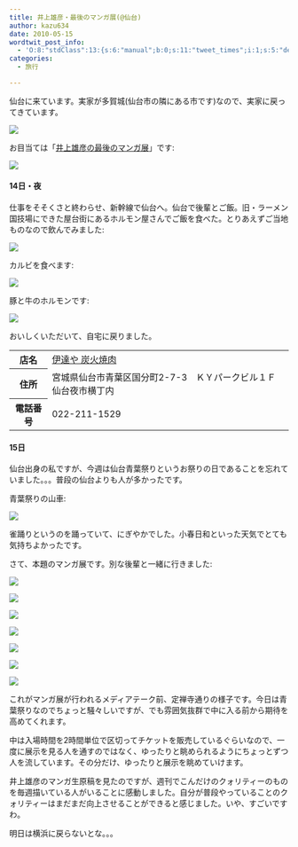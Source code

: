 ```yaml
---
title: 井上雄彦・最後のマンガ展(@仙台)
author: kazu634
date: 2010-05-15
wordtwit_post_info:
  - 'O:8:"stdClass":13:{s:6:"manual";b:0;s:11:"tweet_times";i:1;s:5:"delay";i:0;s:7:"enabled";i:1;s:10:"separation";s:2:"60";s:7:"version";s:3:"3.7";s:14:"tweet_template";b:0;s:6:"status";i:2;s:6:"result";a:0:{}s:13:"tweet_counter";i:2;s:13:"tweet_log_ids";a:1:{i:0;i:5255;}s:9:"hash_tags";a:0:{}s:8:"accounts";a:1:{i:0;s:7:"kazu634";}}'
categories:
  - 旅行

---
```

<div class="section">
<p>
    仙台に来ています。実家が多賀城(仙台市の隣にある市です)なので、実家に戻ってきています。
</p>
  
<p>
<center>
</center>
</p>
  
<p>
<a href="http://flickr.com/photos/42332031@N02/4608737712/" onclick="__gaTracker('send', 'event', 'outbound-article', 'http://flickr.com/photos/42332031@N02/4608737712/', '');" title="仙台駅"><img src="http://farm2.static.flickr.com/1187/4608737712_c82fa81211.jpg" /></a>
</p></p> 
  
<p>
    お目当ては「<a href="http://www.flow-er.co.jp/sendai/" onclick="__gaTracker('send', 'event', 'outbound-article', 'http://www.flow-er.co.jp/sendai/', '井上雄彦の最後のマンガ展');" target="_blank">井上雄彦の最後のマンガ展</a>」です:
</p>
  
<p>
<center>
</center>
</p>
  
<p>
<a href="http://www.flow-er.co.jp/sendai/" onclick="__gaTracker('send', 'event', 'outbound-article', 'http://www.flow-er.co.jp/sendai/', '');" title="井上雄彦・最後のマンガ展"><img src="http://farm2.static.flickr.com/1309/4608897390_5af79b78f9.jpg" /></a>
</p></p> 
  
<h4>
    14日・夜
</h4>
  
<p>
    仕事をそそくさと終わらせ、新幹線で仙台へ。仙台で後輩とご飯。旧・ラーメン国技場にできた屋台街にあるホルモン屋さんでご飯を食べた。とりあえずご当地ものなので飲んでみました:
</p>
  
<p>
<center>
</center>
</p>
  
<p>
<a href="http://flickr.com/photos/42332031@N02/4608130259/" onclick="__gaTracker('send', 'event', 'outbound-article', 'http://flickr.com/photos/42332031@N02/4608130259/', '');" title="伊達政宗ビール"><img src="http://farm4.static.flickr.com/3082/4608130259_be456be9bd.jpg" /></a>
</p></p> 
  
<p>
    カルビを食べます:
</p>
  
<p>
<center>
</center>
</p>
  
<p>
<a href="http://flickr.com/photos/42332031@N02/4608130523/" onclick="__gaTracker('send', 'event', 'outbound-article', 'http://flickr.com/photos/42332031@N02/4608130523/', '');" title="カルビ"><img src="http://farm5.static.flickr.com/4038/4608130523_5f2a823ed1.jpg" /></a>
</p></p> 
  
<p>
    豚と牛のホルモンです:
</p>
  
<p>
<center>
</center>
</p>
  
<p>
<a href="http://flickr.com/photos/42332031@N02/4608738590/" onclick="__gaTracker('send', 'event', 'outbound-article', 'http://flickr.com/photos/42332031@N02/4608738590/', '');" title="豚と牛のホルモン"><img src="http://farm4.static.flickr.com/3331/4608738590_1477d01c59.jpg" /></a>
</p></p> 
  
<p>
    おいしくいただいて、自宅に戻りました。
</p>
  
<table>
<tr>
<th>
        店名
</th>
      
<td>
<a href="http://www.doko.jp/search/shop/sc70862250/?vos=apidoko1" onclick="__gaTracker('send', 'event', 'outbound-article', 'http://www.doko.jp/search/shop/sc70862250/?vos=apidoko1', '伊達や 炭火焼肉');" target="_blank">伊達や 炭火焼肉</a>
</td>
</tr>
    
<tr>
<th>
        住所
</th>
      
<td>
        宮城県仙台市青葉区国分町2-7-3　ＫＹパークビル１Ｆ　仙台夜市横丁内
</td>
</tr>
    
<tr>
<th>
        電話番号
</th>
      
<td>
        022-211-1529
</td>
</tr>
</table>
  
<h4>
    15日
</h4>
  
<p>
    仙台出身の私ですが、今週は仙台青葉祭りというお祭りの日であることを忘れていました。。。普段の仙台よりも人が多かったです。
</p>
  
<p>
    青葉祭りの山車:
</p>
  
<p>
<center>
</center>
</p>
  
<p>
<a href="http://flickr.com/photos/42332031@N02/4608131099/" onclick="__gaTracker('send', 'event', 'outbound-article', 'http://flickr.com/photos/42332031@N02/4608131099/', '');" title="山車"><img src="http://farm4.static.flickr.com/3062/4608131099_6e83f2ec8f.jpg" /></a>
</p></p> 
  
<p>
    雀踊りというのを踊っていて、にぎやかでした。小春日和といった天気でとても気持ちよかったです。
</p>
  
<p>
    さて、本題のマンガ展です。別な後輩と一緒に行きました:
</p>
  
<p>
<center>
</center>
</p>
  
<p>
<a href="http://flickr.com/photos/42332031@N02/4608739084/" onclick="__gaTracker('send', 'event', 'outbound-article', 'http://flickr.com/photos/42332031@N02/4608739084/', '');" title="井上雄彦の最後のマンガ展1"><img src="http://farm4.static.flickr.com/3378/4608739084_9310516973.jpg" /></a>
</p>
  
<p>
<a href="http://flickr.com/photos/42332031@N02/4608131621/" onclick="__gaTracker('send', 'event', 'outbound-article', 'http://flickr.com/photos/42332031@N02/4608131621/', '');" title="井上雄彦の最後のマンガ展2"><img src="http://farm5.static.flickr.com/4045/4608131621_ecd925498f.jpg" /></a>
</p>
  
<p>
<a href="http://flickr.com/photos/42332031@N02/4608739516/" onclick="__gaTracker('send', 'event', 'outbound-article', 'http://flickr.com/photos/42332031@N02/4608739516/', '');" title="井上雄彦の最後のマンガ展3"><img src="http://farm4.static.flickr.com/3592/4608739516_3aaa51b2b9.jpg" /></a>
</p>
  
<p>
<a href="http://flickr.com/photos/42332031@N02/4608739796/" onclick="__gaTracker('send', 'event', 'outbound-article', 'http://flickr.com/photos/42332031@N02/4608739796/', '');" title="井上雄彦の最後のマンガ展4"><img src="http://farm2.static.flickr.com/1260/4608739796_cd875e0abb.jpg" /></a>
</p>
  
<p>
<a href="http://flickr.com/photos/42332031@N02/4608740098/" onclick="__gaTracker('send', 'event', 'outbound-article', 'http://flickr.com/photos/42332031@N02/4608740098/', '');" title="井上雄彦の最後のマンガ展5"><img src="http://farm2.static.flickr.com/1113/4608740098_a29265cc1d.jpg" /></a>
</p>
  
<p>
<a href="http://flickr.com/photos/42332031@N02/4608740336/" onclick="__gaTracker('send', 'event', 'outbound-article', 'http://flickr.com/photos/42332031@N02/4608740336/', '');" title="井上雄彦の最後のマンガ展6"><img src="http://farm2.static.flickr.com/1153/4608740336_53d8174d49.jpg" /></a>
</p>
  
<p>
<a href="http://flickr.com/photos/42332031@N02/4608740634/" onclick="__gaTracker('send', 'event', 'outbound-article', 'http://flickr.com/photos/42332031@N02/4608740634/', '');" title="井上雄彦の最後のマンガ展7"><img src="http://farm4.static.flickr.com/3538/4608740634_cdb10327e5.jpg" /></a>
</p></p> 
  
<p>
    これがマンガ展が行われるメディアテーク前、定禅寺通りの様子です。今日は青葉祭りなのでちょっと騒々しいですが、でも雰囲気抜群で中に入る前から期待を高めてくれます。
</p>
  
<p>
    中は入場時間を2時間単位で区切ってチケットを販売しているぐらいなので、一度に展示を見る人を通すのではなく、ゆったりと眺められるようにちょっとずつ人を流しています。その分だけ、ゆったりと展示を眺めていけます。
</p>
  
<p>
    井上雄彦のマンガ生原稿を見たのですが、週刊でこんだけのクォリティーのものを毎週描いている人がいることに感動しました。自分が普段やっていることのクォリティーはまだまだ向上させることができると感じました。いや、すごいですわ。
</p>
  
<p>
</p>
  
<p>
    明日は横浜に戻らないとな。。。
</p>
</div>
